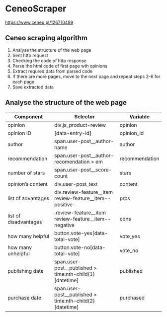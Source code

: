 # CeneoScraper
https://www.ceneo.pl/126710499

## Ceneo scraping algorithm
1. Analyse the structure of the web page
2. Sent http request
3. Checking the code of http response
4. Parse the html code of first page wth opinions
5. Extract requred data from parsed code
6. If there are more pages, move to the next page and repeat steps 2-6 for each page
7. Save extracted data

## Analyse the structure of the web page
|Component|Selector|Variable|
|---------|--------|--------|
|opinion|div.js_product-review|opinion|
|opinion ID |[data-entry-id]|opinion_id|
|author |span.user-post__author-name|author|
|recommendation |span.user-post__author-recomendation > em|recommendation|
|number of stars |span.user-post__score-count|stars|
|opinion’s content |div.user-post_text|content|
|list of advantages |div.review-feature__item review-feature__item--positive|pros|
|list of disadvantages |.review-feature__item review-feature__item--negative|cons|
|how many helpful |button.vote-yes[data-total-vote]|vote_yes|
|how many  unhelpful |button.vote-no[data-total-vote]|vote_no|
|publishing date |span.user-post__published > time:nth-child(1)[datetime]|published|
|purchase date |span.user-post__published > time:nth-child(2)[datetime]|purchased|
